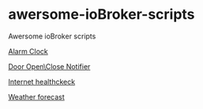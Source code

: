 # awersome-ioBroker-scripts
Awersome ioBroker scripts

[Alarm Clock](https://gist.github.com/LightVolk/64e3f43e14d004cc8811ff422eafbb67)

[Door Open\Close Notifier](https://gist.github.com/LightVolk/19efae462e3381ac31597fd320d41c3d)

[Internet healthckeck](https://gist.github.com/LightVolk/081c722fb313d0c30137bebd89dc19fe)

[Weather forecast](https://gist.github.com/LightVolk/b4eb22e656d3aa972f1198eb8e489342)
